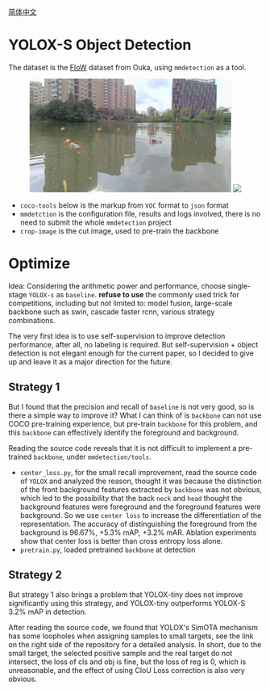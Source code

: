 [简体中文](https://github.com/muyuuuu/Flow-Detection/blob/main/README-zh.md)

# YOLOX-S Object Detection

The dataset is the [FloW](http://www.orca-tech.cn/datasets/FloW/FloW-Img) dataset from Ouka, using `mmdetection` as a tool.

<p align="center">
    <img src="./sample/1.jpg" width="400">
    <img src="./sample/res.gif" width="400">
</p>

- `coco-tools` below is the markup from `VOC` format to `json` format
- `mmdetction` is the configuration file, results and logs involved, there is no need to submit the whole `mmdetection` project
- `crop-image` is the cut image, used to pre-train the backbone

# Optimize

Idea: Considering the arithmetic power and performance, choose single-stage `YOLOX-s` as `baseline`. **refuse to use** the commonly used trick for competitions, including but not limited to: model fusion, large-scale backbone such as swin, cascade faster rcnn, various strategy combinations.

The very first idea is to use self-supervision to improve detection performance, after all, no labeling is required. But self-supervision + object detection is not elegant enough for the current paper, so I decided to give up and leave it as a major direction for the future.

## Strategy 1

But I found that the precision and recall of `baseline` is not very good, so is there a simple way to improve it? What I can think of is `backbone` can not use COCO pre-training experience, but pre-train `backbone` for this problem, and this `backbone` can effectively identify the foreground and background.

Reading the source code reveals that it is not difficult to implement a pre-trained `backbone`, under `mmdetection/tools`.

- `center_loss.py`, for the small recall improvement, read the source code of `YOLOX` and analyzed the reason, thought it was because the distinction of the front background features extracted by `backbone` was not obvious, which led to the possibility that the back `neck` and `head` thought the background features were foreground and the foreground features were background. So we use `center loss` to increase the differentiation of the representation. The accuracy of distinguishing the foreground from the background is 96.67%, +5.3% mAP, +3.2% mAR. Ablation experiments show that center loss is better than cross entropy loss alone.
- `pretrain.py`, loaded pretrained `backbone` at detection

## Strategy 2

But strategy 1 also brings a problem that YOLOX-tiny does not improve significantly using this strategy, and YOLOX-tiny outperforms YOLOX-S 3.2% mAP in detection.

After reading the source code, we found that YOLOX's SimOTA mechanism has some loopholes when assigning samples to small targets, see the link on the right side of the repository for a detailed analysis. In short, due to the small target, the selected positive sample and the real target do not intersect, the loss of cls and obj is fine, but the loss of reg is 0, which is unreasonable, and the effect of using CIoU Loss correction is also very obvious.